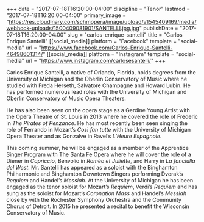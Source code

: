 +++
date = "2017-07-18T16:20:00-04:00"
discipline = "Tenor"
lastmod = "2017-07-18T16:20:00-04:00"
primary_image = "https://res.cloudinary.com/schmopera/image/upload/v1545409169/media/webhook-uploads/1500409081901/SANTELLI.jpg.jpg"
publishDate = "2017-07-18T16:20:00-04:00"
slug = "carlos-enrique-santelli"
title = "Carlos Enrique Santelli"
[[social_media]]
platform = "Facebook"
template = "social-media"
url = "https://www.facebook.com/Carlos-Enrique-Santelli-46498601314/"
[[social_media]]
platform = "Instagram"
template = "social-media"
url = "https://www.instagram.com/carlosesantelli/"
+++

Carlos Enrique Santelli, a native of Orlando, Florida, holds degrees from the University of Michigan and the Oberlin Conservatory of Music where he studied with Freda Herseth, Salvatore Champagne and Howard Lubin. He has performed numerous lead roles with the University of Michigan and Oberlin Conservatory of Music Opera Theaters. 

He has also been seen on the opera stage as a Gerdine Young Artist with the Opera Theatre of St. Louis in 2013 where he covered the role of Frederic in *The Pirates of Penzance*. He has most recently been seen singing the role of Ferrando in Mozart’s *Così fan tutte* with the University of Michigan Opera Theater and as Gonzalve in Ravel’s *L’Heure Espagnole*. 

This coming summer, he will be engaged as a member of the Apprentice Singer Program with The Santa Fe Opera where he will cover the role of a Diener in *Capriccio*, Benvolio in *Roméo et Juliette*, and Harry in *La fanciulla del West*. Mr. Santelli has appeared as a soloist with the Binghamton Philharmonic and Binghamton Downtown Singers performing Dvorak’s *Requiem* and Handel’s *Messiah*. At the University of Michigan he has been engaged as the tenor soloist for Mozart’s *Requiem*, Verdi’s *Requiem* and has sung as the soloist for Mozart’s *Coronation Mass* and Handel’s *Messiah* close by with the Rochester Symphony Orchestra and the Community Chorus of Detroit. In 2015 he presented a recital to benefit the Wisconsin Conservatory of Music.
